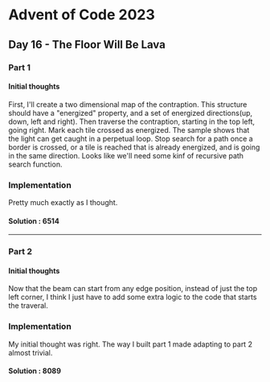 ﻿# Advent of Code 2023
## Day 16 - The Floor Will Be Lava

### Part 1
#### Initial thoughts
First, I'll create a two dimensional map of the contraption. This structure should have a "energized" property, and a set of energized directions(up, down, left and right).
Then traverse the contraption, starting in the top left, going right.
Mark each tile crossed as energized.
The sample shows that the light can get caught in a perpetual loop. Stop search for a path once a border is crossed, or a tile is reached that is already energized, and is going in the same direction.
Looks like we'll need some kinf of recursive path search function.

### Implementation
Pretty much exactly as I thought.

#### Solution : 6514
---
### Part 2
#### Initial thoughts
Now that the beam can start from any edge position, instead of just the top left corner, I think I just have to add some extra logic to the code that starts the traveral.

### Implementation
My initial thought was right. The way I built part 1 made adapting to part 2 almost trivial.


#### Solution : 8089
